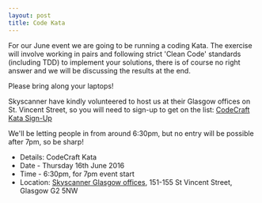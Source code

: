 ```yaml
---
layout: post
title: Code Kata
---
```


For our June event we are going to be running a coding Kata. The exercise will involve working in pairs and following strict 'Clean Code' standards (including TDD) to implement your solutions, there is of course no right answer and we will be discussing the results at the end.

Please bring along your laptops!

Skyscanner have kindly volunteered to host us at their Glasgow offices on St. Vincent Street, so you will need to sign-up to get on the list: [CodeCraft Kata Sign-Up](https://ti.to/codecraftconf/codecraft-lift-kata)

We'll be letting people in from around 6:30pm, but no entry will be possible after 7pm, so be sharp!

* Details: CodeCraft Kata
* Date - Thursday 16th June 2016
* Time - 6:30pm, for 7pm event start
* Location: <a href="http://maps.google.com/maps?q=55.8618%2C-4.25924+%28Skyscanner+Glasgow+Offices%2C+151-155+St+Vincent+Street+Glasgow.+G2+5NW%29">Skyscanner Glasgow offices</a>, 151-155 St Vincent Street, Glasgow G2 5NW
